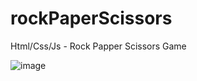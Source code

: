 # rockPaperScissors
Html/Css/Js - Rock Papper Scissors Game

![image](https://github.com/SuperMoooo/rockPaperScissors/assets/134961694/7f59b431-e999-4900-afe8-b3e2f32a24f5)
